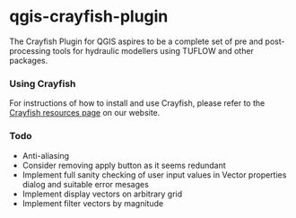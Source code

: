 qgis-crayfish-plugin
====================

The Crayfish Plugin for QGIS aspires to be a complete set of pre and post-processing tools for hydraulic modellers using TUFLOW and other packages.

### Using Crayfish

For instructions of how to install and use Crayfish, please refer to the [Crayfish resources page][crp] on our website.  

### Todo

* Anti-aliasing
* Consider removing apply button as it seems redundant
* Implement full sanity checking of user input values in Vector properties dialog and suitable error mesages
* Implement display vectors on arbitrary grid
* Implement filter vectors by magnitude

[crp]: http://www.lutraconsulting.co.uk/resources/crayfish